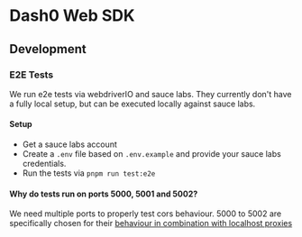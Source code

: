 # Dash0 Web SDK

## Development

### E2E Tests

We run e2e tests via webdriverIO and sauce labs.
They currently don't have a fully local setup, but can be executed locally against sauce labs.

#### Setup

- Get a sauce labs account
- Create a `.env` file based on `.env.example` and provide your sauce labs credentials.
- Run the tests via `pnpm run test:e2e`

#### Why do tests run on ports 5000, 5001 and 5002?

We need multiple ports to properly test cors behaviour.
5000 to 5002 are specifically chosen for their [behaviour in combination with localhost proxies](https://docs.saucelabs.com/secure-connections/sauce-connect-5/specifications/localhost-ports/#ports-for-proxying-localhost-traffic)
